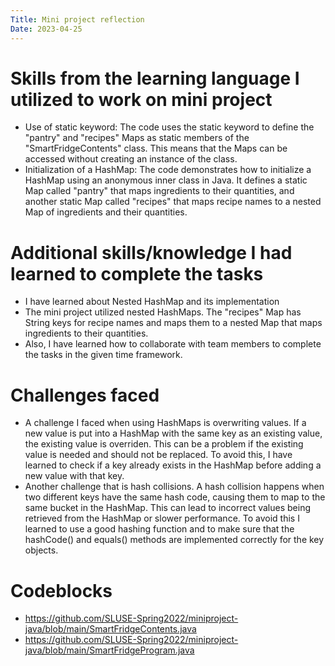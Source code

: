 ```yaml
---
Title: Mini project reflection
Date: 2023-04-25
---
```


<h1>Skills from the learning language I utilized to work on mini project</h1>

- Use of static keyword: The code uses the static keyword to define the "pantry" and "recipes" Maps as static members of the "SmartFridgeContents" class. This means that the Maps can be accessed without creating an instance of the class.
- Initialization of a HashMap: The code demonstrates how to initialize a HashMap using an anonymous inner class in Java. It defines a static Map called "pantry" that maps ingredients to their quantities, and another static Map called "recipes" that maps recipe names to a nested Map of ingredients and their quantities.

<h1>Additional skills/knowledge I had learned to complete the tasks</h1>

- I have learned about Nested HashMap and its implementation
- The mini project utilized nested HashMaps. The "recipes" Map has String keys for recipe names and maps them to a nested Map that maps ingredients to their quantities.
- Also, I have learned how to collaborate with team members to complete the tasks in the given time framework.

<h1>Challenges faced</h1>

-  A challenge I faced when using HashMaps is overwriting values. If a new value is put into a HashMap with the same key as an existing value, the existing value is overriden. This can be a problem if the existing value is needed and should not be replaced. To avoid this, I have learned to check if a key already exists in the HashMap before adding a new value with that key.
-  Another challenge that is hash collisions. A hash collision happens when two different keys have the same hash code, causing them to map to the same bucket in the HashMap. This can lead to incorrect values being retrieved from the HashMap or slower performance. To avoid this I learned to use a good hashing function and to make sure that the hashCode() and equals() methods are implemented correctly for the key objects.

<h1>Codeblocks</h1>

- https://github.com/SLUSE-Spring2022/miniproject-java/blob/main/SmartFridgeContents.java
- https://github.com/SLUSE-Spring2022/miniproject-java/blob/main/SmartFridgeProgram.java
